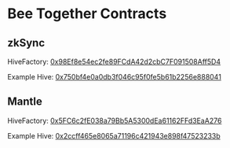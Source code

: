 # Bee Together Contracts

## zkSync

HiveFactory: [0x98Ef8e54ec2fe89FCdA42d2cbC7F091508Aff5D4](https://goerli.explorer.zksync.io/address/0x98Ef8e54ec2fe89FCdA42d2cbC7F091508Aff5D4)

Example Hive: [0x750bf4e0a0db3f046c95f0fe5b61b2256e888041](https://goerli.explorer.zksync.io/address/0x750bf4e0a0db3f046c95f0fe5b61b2256e888041)

## Mantle

HiveFactory: [0x5FC6c2fE038a79Bb5A5300dEa61162FFd3EaA276](https://explorer.testnet.mantle.xyz/address/0x5FC6c2fE038a79Bb5A5300dEa61162FFd3EaA276)

Example Hive: [0x2ccff465e8065a71196c421943e898f47523233b](https://explorer.testnet.mantle.xyz/address/0x2ccff465e8065a71196c421943e898f47523233b)